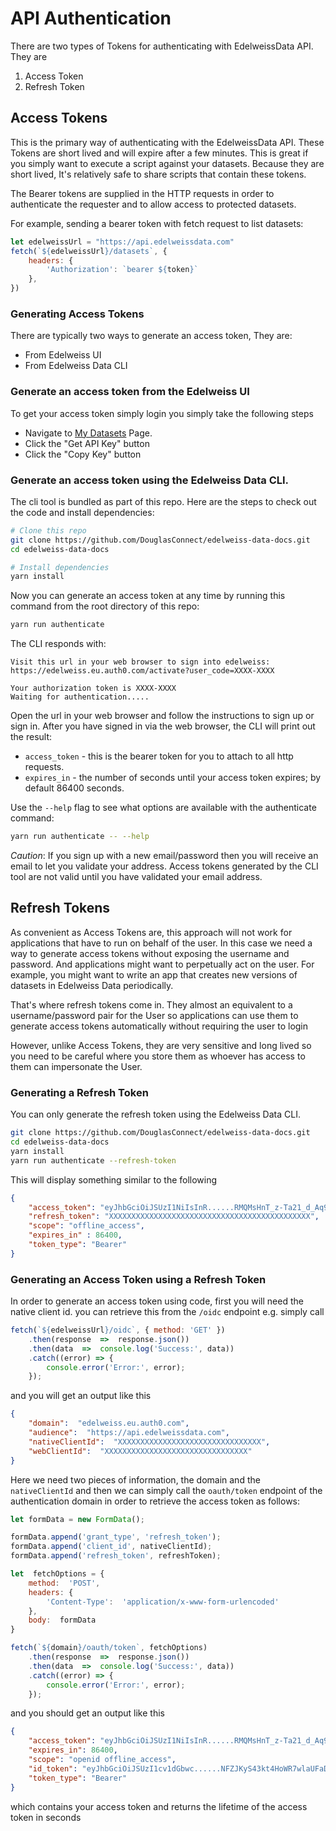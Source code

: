 
# API Authentication


There are two types of Tokens for authenticating with EdelweissData API. They are

1. Access Token
2. Refresh Token

## Access Tokens
This is the primary way of authenticating with the EdelweissData API. These Tokens are short lived and will expire after a few minutes. This is great if you simply want to execute a script against your datasets. Because they are short lived, It's relatively safe to share scripts that contain these tokens.

The Bearer tokens are supplied in the HTTP requests in order to authenticate the requester and to allow access to protected datasets.

For example, sending a bearer token with fetch request to list datasets:

```js
let edelweissUrl = "https://api.edelweissdata.com"
fetch(`${edelweissUrl}/datasets`, {
    headers: {
        'Authorization': `bearer ${token}`
    },
})
```

### Generating Access Tokens
There are typically two ways to generate an access token, They are:

- From Edelweiss UI
- From Edelweiss Data CLI

### Generate an access token from the Edelweiss UI

To get your access token simply login you simply take the following steps

- Navigate to [My Datasets](https://edelweissdata.com/datasets/manage) Page.
- Click the "Get API Key" button
- Click the "Copy Key" button


### Generate an access token using the Edelweiss Data CLI.

The cli tool is bundled as part of this repo. Here are the steps to check out the code and install dependencies:

```bash
# Clone this repo
git clone https://github.com/DouglasConnect/edelweiss-data-docs.git
cd edelweiss-data-docs

# Install dependencies
yarn install
```

Now you can generate an access token at any time by running this command from the root directory of this repo:

```bash
yarn run authenticate
```

The CLI responds with:

```
Visit this url in your web browser to sign into edelweiss:
https://edelweiss.eu.auth0.com/activate?user_code=XXXX-XXXX

Your authorization token is XXXX-XXXX
Waiting for authentication.....
```

Open the url in your web browser and follow the instructions to sign up or sign in. After you have signed in via the web browser, the CLI will print out the result:

- `access_token` - this is the bearer token for you to attach to all http requests.
- `expires_in` - the number of seconds until your access token expires; by default 86400 seconds.


Use the `--help` flag to see what options are available with the authenticate command:

```bash
yarn run authenticate -- --help
```

*Caution*: If you sign up with a new email/password then you will receive an email to let you validate your address.  Access tokens generated by the CLI tool are not valid until you have validated your email address.

## Refresh Tokens

As convenient as Access Tokens are, this approach will not work for applications that have to run on behalf of the user. In this case we need a way to generate access tokens without exposing the username and password. And applications might want to perpetually act on the user. For example, you might want to write an app that creates new versions of datasets in Edelweiss Data periodically.

That's where refresh tokens come in. They almost an equivalent to a username/password pair for the User so applications can use them to generate access tokens automatically without requiring the user to login

However, unlike Access Tokens, they are very sensitive and long lived so you need to be careful where you store them as whoever has access to them can impersonate the User.

### Generating a Refresh Token
You can only generate the refresh token using the Edelweiss Data CLI.

```bash
git clone https://github.com/DouglasConnect/edelweiss-data-docs.git
cd edelweiss-data-docs
yarn install
yarn run authenticate --refresh-token
```
This will display something similar to the following
```json
{
    "access_token": "eyJhbGciOiJSUzI1NiIsInR......RMQMsHnT_z-Ta21_d_Aq9lXT9w",
    "refresh_token": "XXXXXXXXXXXXXXXXXXXXXXXXXXXXXXXXXXXXXXXXXXXXX",
    "scope": "offline_access",
    "expires_in" : 86400,
    "token_type": "Bearer"
}
```

### Generating an Access Token using a Refresh Token
In order to generate an access token using code, first you will need the native client id. you can retrieve this from the `/oidc` endpoint e.g. simply call
```javascript
fetch(`${edelweissUrl}/oidc`, { method: 'GET' })
    .then(response  =>  response.json())
    .then(data  =>  console.log('Success:', data))
    .catch((error) => {
        console.error('Error:', error);
    });
```
and you will get an output like this

```json
{
    "domain":  "edelweiss.eu.auth0.com",
    "audience":  "https://api.edelweissdata.com",
    "nativeClientId":  "XXXXXXXXXXXXXXXXXXXXXXXXXXXXXXXX",
    "webClientId":  "XXXXXXXXXXXXXXXXXXXXXXXXXXXXXXXX"
}
```

Here we need two pieces of information, the domain and the `nativeClientId` and then we can simply call the `oauth/token` endpoint of the authentication domain in order to retrieve the access token as follows:

```javascript
let formData = new FormData();

formData.append('grant_type', 'refresh_token');
formData.append('client_id', nativeClientId);
formData.append('refresh_token', refreshToken);

let  fetchOptions = {
    method:  'POST',
    headers: {
        'Content-Type':  'application/x-www-form-urlencoded'
    },
    body:  formData
}

fetch(`${domain}/oauth/token`, fetchOptions)
    .then(response  =>  response.json())
    .then(data  =>  console.log('Success:', data))
    .catch((error) => {
        console.error('Error:', error);
    });
```

and you should get an output like this

```json
{
    "access_token": "eyJhbGciOiJSUzI1NiIsInR......RMQMsHnT_z-Ta21_d_Aq9lXT9w",
    "expires_in": 86400,
    "scope": "openid offline_access",
    "id_token": "eyJhbGciOiJSUzI1cv1dGbwc......NFZJKyS43kt4HoWR7wlaUFaDQ",
    "token_type": "Bearer"
}
```
which contains your access token and returns the lifetime of the access token in seconds
